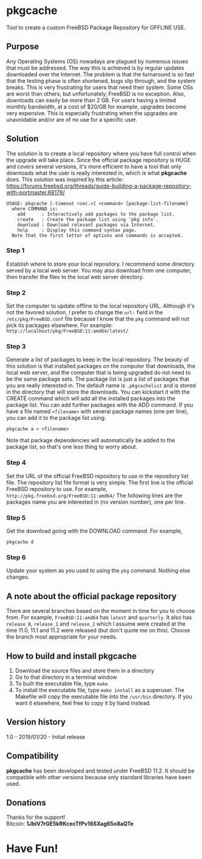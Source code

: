 # pkgcache
Tool to create a custom FreeBSD Package Repository for OFFLINE USE.

## Purpose

Any Operating Systems (OS) nowadays are plagued by numerous issues that must be addressed.  The way this is achieved is by regular updates downloaded over the Internet.  The problem is that the turnaround is so fast that the testing phase is often shortened, bugs slip through, and the system breaks.  This is very frustrating for users that need their system.  Some OSs are worst than others, but unfortunately, FreeBSD is no exception.  Also, downloads can easily be more than 2 GB.  For users having a limited monthly bandwidth, at a cost of $20/GB for example, upgrades become very expensive.  This is especially frustrating when the upgrades are unavoidable and/or are of no use for a specific user.

## Solution

The solution is to create a local repository where you have full control when the upgrade will take place.  Since the official package repository is HUGE and covers several versions, it's more efficient to have a tool that only downloads what the user is really interested in, which is what **pkgcache** does.  This solution was inspired by this article:
https://forums.freebsd.org/threads/guide-building-a-package-repository-with-portmaster.68179/

```
USAGE: pkgcache [-timeout <sec.>] <command> [package-list-filename]
  where COMMAND is:
    add      : Interactively add packages to the package list.
    create   : Create the package list using 'pkg info'.
    download : Download relevant packages via Internet.
    help     : Display this command syntax page.
  Note that the first letter of options and commands is accepted.
```

### Step 1
Establish where to store your local repository.  I recommend some directory served by a local web server.  You may also download from one computer, then transfer the files to the local web server directory.

### Step 2
Set the computer to update offline to the local repository URL.  Although it's not the favored solution, I prefer to change the `url:` field in the `/etc/pkg/FreeBSD.conf` file because I know that the `pkg` command will not pick its packages elsewhere.  For example: `http://localhost/pkg/FreeBSD:11:amd64/latest/`

### Step 3
Generate a list of packages to keep in the local repository.  The beauty of this solution is that installed packages on the computer that downloads, the local web server, and the computer that is being upgraded do not need to be the same package sets.  The package list is just a list of packages that you are really interested in.  The default name is `.pkgcachelist` and is stored in the directory that will store the downloads.  You can kickstart it with the CREATE command which will add all the installed packages into the package list.  You can add further packages with the ADD command.  If you have a file named `<filename>` with several package names (one per line), you can add it to the package list using:
```
pkgcache a < <filename>
```
Note that package dependencies will automatically be added to the package list, so that's one less thing to worry about.

### Step 4
Set the URL of the official FreeBSD repository to use in the repository list file.  The repository list file format is very simple.  The first line is the official FreeBSD repository to use.  For example, `http://pkg.freebsd.org/FreeBSD:11:amd64/`  The following lines are the packages name you are interested in (no version number), one per line.

### Step 5
Get the download going with the DOWNLOAD command.  For example,
```
pkgcache d
```

### Step 6
Update your system as you used to using the `pkg` command.  Nothing else changes.

## A note about the official package repository
There are several branches based on the moment in time for you to choose from.  For example, `FreeBSD:11:amd64` has `latest` and `quarterly`.  It also has `release_0`, `release_1` and `release_2` which I assume were created at the time 11.0, 11.1 and 11.2 were released (but don't quote me on this).  Choose the branch most appropriate for your needs.

## How to build and install pkgcache
1. Download the source files and store them in a directory
2. Go to that directory in a terminal window
3. To built the executable file, type `make`
4. To install the executable file, type `make install` as a superuser.  The Makefile will copy the executable file into the
`/usr/bin` directory.  If you want it elsewhere, feel free to copy it by hand instead.

## Version history
1.0 - 2019/01/20 - Initial release

## Compatibility
**pkgcache** has been developed and tested under FreeBSD 11.2.  It should be compatible with other versions because only standard
libraries have been used.

## Donations
Thanks for the support!  
Bitcoin: **1JbiV7rGE5kRKcecTfPv16SXag65o8aQTe**

# Have Fun!

